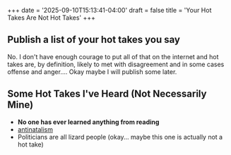 +++
date = '2025-09-10T15:13:41-04:00'
draft = false
title = 'Your Hot Takes Are Not Hot Takes'
+++

## Publish a list of your hot takes you say
No. I don't have enough courage to put all of that on the internet and hot takes are, by definition, likely to met with disagreement and in some cases offense and anger.... Okay maybe I will publish some later.

## Some Hot Takes I've Heard (Not Necessarily Mine)
- **No one has ever learned anything from reading**
- [antinatalism](https://en.wikipedia.org/wiki/Antinatalism)
- Politicians are all lizard people (okay... maybe this one is actually not a hot take)

